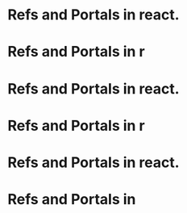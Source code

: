 # Refs and Portals in react.
# Refs and Portals in r
# Refs and Portals in react.
# Refs and Portals in r
# Refs and Portals in react.
# Refs and Portals in 